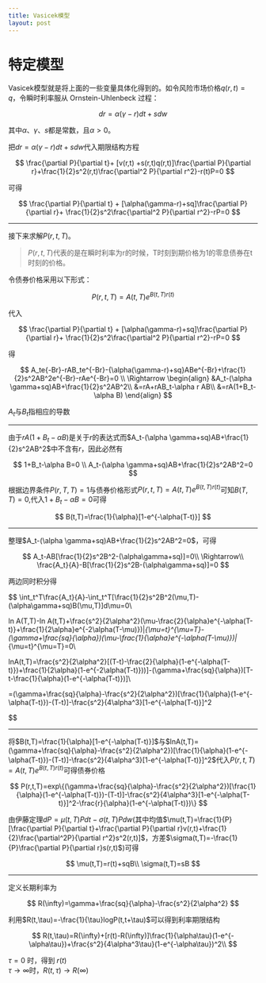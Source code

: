 ```yaml
---
title: Vasicek模型
layout: post
---
```

# 特定模型
Vasicek模型就是将上面的一些变量具体化得到的。如令风险市场价格$q(r,t)=q$，令瞬时利率服从 Ornstein-Uhlenbeck 过程：

$$
dr = \alpha (\gamma -r)dt + sdw
$$

其中$\alpha$、$\gamma$、$s$都是常数，且$\alpha>0$。

把$dr = \alpha (\gamma -r)dt + sdw$代入期限结构方程

$$
\frac{\partial P}{\partial t}+ [v(r,t) +s(r,t)q(r,t)]\frac{\partial P}{\partial r}+\frac{1}{2}s^2(r,t)\frac{\partial^2 P}{\partial r^2}-r(t)P=0
$$

可得

$$
\frac{\partial P}{\partial t} + [\alpha(\gamma-r)+sq]\frac{\partial P}{\partial r}+ \frac{1}{2}s^2\frac{\partial^2 P}{\partial r^2}-rP=0
$$

-------

接下来求解$P(r,t,T)$。

> $P(r,t,T)$代表的是在瞬时利率为r的时候，T时刻到期价格为1的零息债券在t时刻的价格。

令债券价格采用以下形式：

$$
P(r,t,T)=A(t,T)e^{B(t,T)r(t)}
$$

代入

$$
\frac{\partial P}{\partial t} + [\alpha(\gamma-r)+sq]\frac{\partial P}{\partial r}+ \frac{1}{2}s^2\frac{\partial^2 P}{\partial r^2}-rP=0
$$

得

$$
A_te{-Br}-rAB_te^{-Br}-{\alpha(\gamma-r)+sq}ABe^{-Br}+\frac{1}{2}s^2AB^2e^{-Br}-rAe^{-Br}=0 \\
\Rightarrow \begin{align}
&A_t-(\alpha \gamma+sq)AB+\frac{1}{2}s^2AB^2\\
&=rA+rAB_t-\alpha r AB\\
&=rA(1+B_t-\alpha B)
\end{align}
$$

$A_t$与$B_t$指相应的导数

-------


由于$rA(1+B_t-\alpha B)$是关于$r$的表达式而$A_t-(\alpha \gamma+sq)AB+\frac{1}{2}s^2AB^2$中不含有$r$，因此必然有

$$
1+B_t-\alpha B=0 \\
A_t-(\alpha \gamma+sq)AB+\frac{1}{2}s^2AB^2=0
$$

根据边界条件$P(r,T,T)= 1$与债券价格形式$P(r,t,T)=A(t,T)e^{B(t,T)r(t)}$可知$B(T,T)=0$,代入$1+B_t-\alpha B=0$可得

$$
B(t,T)=\frac{1}{\alpha}[1-e^{-\alpha(T-t)}]
$$

-------

整理$A_t-(\alpha \gamma+sq)AB+\frac{1}{2}s^2AB^2=0$，可得

$$
A_t-AB[\frac{1}{2}s^2B^2-(\alpha\gamma+sq)]=0\\
\Rightarrow\\
\frac{A_t}{A}-B[\frac{1}{2}s^2B-(\alpha\gamma+sq)]=0
$$

两边同时积分得

$$
\int_t^T\frac{A_t}{A}-\int_t^T[\frac{1}{2}s^2B^2(\mu,T)-(\alpha\gamma+sq)B(\mu,T)]d\mu=0\\

ln A(T,T)-ln A(t,T)+\frac{s^2}{2\alpha^2}(\mu-\frac{2}{\alpha}e^{-\alpha(T-t)}+\frac{1}{2\alpha}e^{-2\alpha(T-\mu)})|_{\mu=t}^{\mu=T}-(\gamma+\frac{sq}{\alpha})(\mu-\frac{1}{\alpha}e^{-\alpha(T-\mu)})|_{\mu=t}^{\mu=T}=0\\

lnA(t,T)=\frac{s^2}{2\alpha^2}[(T-t)-\frac{2}{\alpha}(1-e^{-\alpha(T-t)})+\frac{1}{2\alpha}(1-e^{-2\alpha(T-t)}))]-(\gamma+\frac{sq}{\alpha})[T-t-\frac{1}{\alpha}(1-e^{-\alpha(T-t)})]\\

=(\gamma+\frac{sq}{\alpha}-\frac{s^2}{2\alpha^2})[\frac{1}{\alpha}(1-e^{-\alpha(T-t)})-(T-t)]-\frac{s^2}{4\alpha^3}[1-e^{-\alpha(T-t)}]^2

$$

---

将$B(t,T)=\frac{1}{\alpha}[1-e^{-\alpha(T-t)}]$与$lnA(t,T)=(\gamma+\frac{sq}{\alpha}-\frac{s^2}{2\alpha^2})[\frac{1}{\alpha}(1-e^{-\alpha(T-t)})-(T-t)]-\frac{s^2}{4\alpha^3}[1-e^{-\alpha(T-t)}]^2$代入$P(r,t,T)=A(t,T)e^{B(t,T)r(t)}$可得债券价格

$$
P(r,t,T)=exp\{(\gamma+\frac{sq}{\alpha}-\frac{s^2}{2\alpha^2})[\frac{1}{\alpha}(1-e^{-\alpha(T-t)})-(T-t)]-\frac{s^2}{4\alpha^3}[1-e^{-\alpha(T-t)}]^2-\frac{r}{\alpha}(1-e^{-\alpha(T-t)})\}
$$

由伊藤定理$dP=\mu(t,T)Pdt-\sigma(t,T)Pdw$(其中均值$\mu(t,T)=\frac{1}{P}[\frac{\partial P}{\partial t}+\frac{\partial P}{\partial r}v(r,t)+\frac{1}{2}\frac{\partial^2P}{\partial r^2}s^2(r,t)]$，方差$\sigma(t,T)=-\frac{1}{P}\frac{\partial P}{\partial r}s(r,t)$)可得

$$
\mu(t,T)=r(t)+sqB\\
\sigma(t,T)=sB
$$

---

定义长期利率为

$$
R(\infty)=\gamma+\frac{sq}{\alpha}-\frac{s^2}{2\alpha^2}
$$

利用$R(t,\tau)=-\frac{1}{\tau}logP(t,t+\tau)$可以得到利率期限结构

$$
R(t,\tau)=R(\infty)+[r(t)-R(\infty)]\frac{1}{\alpha\tau}(1-e^{-\alpha\tau})+\frac{s^2}{4\alpha^3\tau}(1-e^{-\alpha\tau})^2\\
$$

$\tau=0$ 时，得到 $r(t)$  
$\tau\rightarrow\infty$时，$R(t,\tau)\rightarrow R(\infty)$
